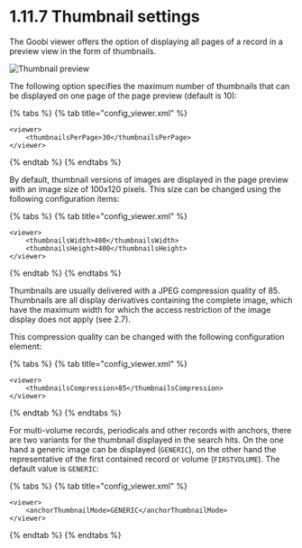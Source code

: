 # 1.11.7 Thumbnail settings

The Goobi viewer offers the option of displaying all pages of a record in a preview view in the form of thumbnails.

![Thumbnail preview](../../../.gitbook/assets/conf\_1.11.7.png)

The following option specifies the maximum number of thumbnails that can be displayed on one page of the page preview (default is 10):

{% tabs %}
{% tab title="config_viewer.xml" %}
```markup
<viewer>
    <thumbnailsPerPage>30</thumbnailsPerPage>
</viewer>
```
{% endtab %}
{% endtabs %}

By default, thumbnail versions of images are displayed in the page preview with an image size of 100x120 pixels. This size can be changed using the following configuration items:

{% tabs %}
{% tab title="config_viewer.xml" %}
```markup
<viewer>
    <thumbnailsWidth>400</thumbnailsWidth>
    <thumbnailsHeight>400</thumbnailsHeight>
</viewer>
```
{% endtab %}
{% endtabs %}

Thumbnails are usually delivered with a JPEG compression quality of 85. Thumbnails are all display derivatives containing the complete image, which have the maximum width for which the access restriction of the image display does not apply (see 2.7).&#x20;

This compression quality can be changed with the following configuration element:

{% tabs %}
{% tab title="config_viewer.xml" %}
```markup
<viewer>
    <thumbnailsCompression>85</thumbnailsCompression>
</viewer>
```
{% endtab %}
{% endtabs %}

For multi-volume records, periodicals and other records with anchors, there are two variants for the thumbnail displayed in the search hits. On the one hand a generic image can be displayed (`GENERIC`), on the other hand the representative of the first contained record or volume (`FIRSTVOLUME`). The default value is `GENERIC`:

{% tabs %}
{% tab title="config_viewer.xml" %}
```markup
<viewer>
    <anchorThumbnailMode>GENERIC</anchorThumbnailMode>
</viewer>
```
{% endtab %}
{% endtabs %}
